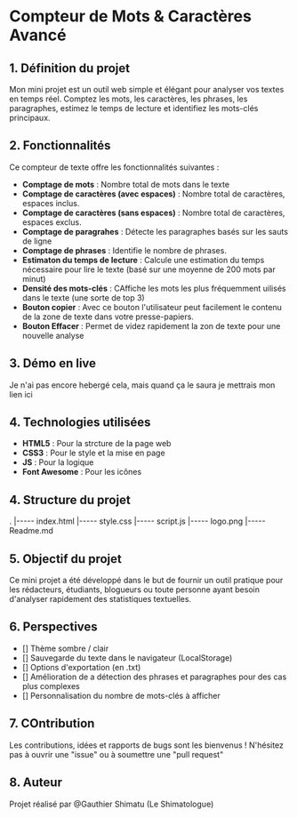 # Compteur de Mots & Caractères Avancé

## 1. Définition du projet
Mon mini projet est un outil web simple et élégant pour analyser vos textes en temps réel. 
Comptez les mots, les caractères, les phrases, les paragraphes, estimez le temps de lecture et identifiez les mots-clés principaux.

## 2. Fonctionnalités
Ce compteur de texte offre les fonctionnalités suivantes : 
* **Comptage de mots**  : Nombre total de mots dans le texte
* **Comptage de caractères (avec espaces)** : Nombre total de caractères, espaces inclus.
* **Comptage de caractères (sans espaces)** : Nombre total de caractères, espaces exclus.
* **Comptage de paragrahes** : Détecte les paragraphes basés sur les sauts de ligne
* **Comptage de phrases** : Identifie le nombre de phrases.
* **Estimaton du temps de lecture** : Calcule une estimation du temps nécessaire pour lire le texte (basé sur une moyenne de 200 mots par minut)
* **Densité des mots-clés** : CAffiche les mots les plus fréquemment uilisés dans le texte (une sorte de top 3)
* **Bouton copier** : Avec ce bouton l'utilisateur peut facilement le contenu de la zone de texte dans votre presse-papiers.
* **Bouton Effacer** : Permet de videz rapidement la zon de texte pour une nouvelle analyse

## 3. Démo en live
Je n'ai pas encore hebergé cela, mais quand ça le saura je mettrais mon lien ici

## 4. Technologies utilisées
* **HTML5** : Pour la strcture de la page web
* **CSS3** : Pour le style et la mise en page
* **JS** : Pour la logique
* **Font Awesome** : Pour les icônes

## 4. Structure du projet

.
|----- index.html
|----- style.css
|----- script.js
|----- logo.png
|----- Readme.md


## 5. Objectif du projet 

Ce mini projet a été développé dans le but de fournir un outil pratique pour les rédacteurs, étudiants, blogueurs ou toute personne 
ayant besoin d'analyser rapidement des statistiques textuelles.


## 6. Perspectives
* [] Thème sombre / clair
* [] Sauvegarde du texte dans le navigateur (LocalStorage)
* [] Options d'exportation (en .txt)
* [] Amélioration de a détection des phrases et paragraphes pour des cas plus complexes
* [] Personnalisation du nombre de mots-clés à afficher


## 7. COntribution

Les contributions, idées et rapports de bugs sont les bienvenus ! N'hésitez pas à ouvrir une "issue" ou à soumettre une "pull request"


## 8. Auteur

Projet réalisé par @Gauthier Shimatu (Le Shimatologue)



